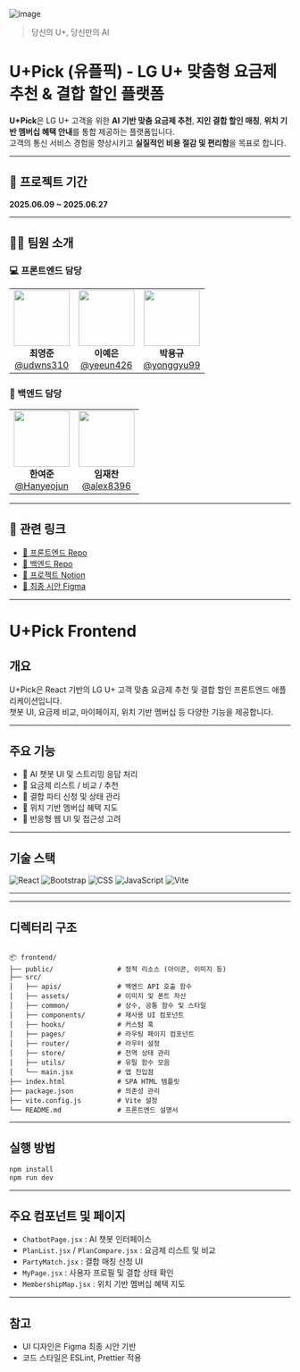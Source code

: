 ![image](https://github.com/user-attachments/assets/36e40504-633a-47c9-a790-07bd92c9e027)

> 당신의 U+, 당신만의 AI

# U+Pick (유플픽) - LG U+ 맞춤형 요금제 추천 & 결합 할인 플랫폼

**U+Pick**은 LG U+ 고객을 위한 **AI 기반 맞춤 요금제 추천**, **지인 결합 할인 매칭**, **위치 기반 멤버십 혜택 안내**를 통합 제공하는 플랫폼입니다.  
고객의 통신 서비스 경험을 향상시키고 **실질적인 비용 절감 및 편리함**을 목표로 합니다.

---

## 📅 프로젝트 기간

**2025.06.09 ~ 2025.06.27**

---

## 👨‍💻 팀원 소개



### 💻 프론트엔드 담당

<table>
  <tr>
    <td align="center">
      <img src="https://avatars.githubusercontent.com/u/101700659?v=4" width="100" /><br/>
      <strong>최영준</strong><br/>
      <a href="https://github.com/udwns310">@udwns310</a>
    </td>
    <td align="center">
      <img src="https://avatars.githubusercontent.com/u/88296511?v=4" width="100" /><br/>
      <strong>이예은</strong><br/>
      <a href="https://github.com/yeeun426">@yeeun426</a>
    </td>
    <td align="center">
      <img src="https://avatars.githubusercontent.com/u/180901036?v=4" width="100" /><br/>
      <strong>박용규</strong><br/>
      <a href="https://github.com/yonggyu99">@yonggyu99</a>
    </td>
  </tr>
</table>

### 🔧 백엔드 담당

<table>
  <tr>
    <td align="center">
      <img src="https://avatars.githubusercontent.com/u/110558148?v=4" width="100" /><br/>
      <strong>한여준</strong><br/>
      <a href="https://github.com/Hanyeojun">@Hanyeojun</a>
    </td>
    <td align="center">
      <img src="https://avatars.githubusercontent.com/u/63743294?v=4" width="100" /><br/>
      <strong>임재찬</strong><br/>
      <a href="https://github.com/alex8396">@alex8396</a>
    </td>
  </tr>
</table>

---

## 🔗 관련 링크

- [🔗 프론트엔드 Repo](https://github.com/U-Plus-Pick/Pick_Front)
- [🔗 백엔드 Repo](https://github.com/U-Plus-Pick/Pick_Back)
- [🔗 프로젝트 Notion](https://wonderful-dewberry-9d0.notion.site/04-U-Pick-206796e7580e80cf8e1cefc9df8d4c23?source=copy_link)
- [🔗 최종 시안 Figma](https://www.figma.com/design/qaATYVnUNOeFKnJQU6mdX2/U-Pick?node-id=0-1&p=f&t=FEsA1aEdVqXb2dNQ-0)

---

# U+Pick Frontend

## 개요

U+Pick은 React 기반의 LG U+ 고객 맞춤 요금제 추천 및 결합 할인 프론트엔드 애플리케이션입니다.  
챗봇 UI, 요금제 비교, 마이페이지, 위치 기반 멤버십 등 다양한 기능을 제공합니다.

---

## 주요 기능

- 🤖 AI 챗봇 UI 및 스트리밍 응답 처리
- 🧾 요금제 리스트 / 비교 / 추천
- 👥 결합 파티 신청 및 상태 관리
- 🧭 위치 기반 멤버십 혜택 지도
- 📱 반응형 웹 UI 및 접근성 고려

---

## 기술 스택

![React](https://img.shields.io/badge/React-61DAFB?style=flat&logo=react&logoColor=white)
![Bootstrap](https://img.shields.io/badge/Bootstrap-7952B3?style=flat&logo=bootstrap&logoColor=white)
![CSS](https://img.shields.io/badge/CSS3-1572B6?style=flat&logo=css3&logoColor=white)
![JavaScript](https://img.shields.io/badge/JavaScript-F7DF1E?style=flat&logo=javascript&logoColor=black)
![Vite](https://img.shields.io/badge/Vite-646CFF?style=flat&logo=vite&logoColor=white)

---

---

## 디렉터리 구조

````

📦 frontend/
├── public/                # 정적 리소스 (아이콘, 이미지 등)
├── src/
│   ├── apis/              # 백엔드 API 호출 함수
│   ├── assets/            # 이미지 및 폰트 자산
│   ├── common/            # 상수, 공통 함수 및 스타일
│   ├── components/        # 재사용 UI 컴포넌트
│   ├── hooks/             # 커스텀 훅
│   ├── pages/             # 라우팅 페이지 컴포넌트
│   ├── router/            # 라우터 설정
│   ├── store/             # 전역 상태 관리
│   ├── utils/             # 유틸 함수 모음
│   └── main.jsx           # 앱 진입점
├── index.html             # SPA HTML 템플릿
├── package.json           # 의존성 관리
├── vite.config.js         # Vite 설정
└── README.md              # 프론트엔드 설명서

````

---

## 실행 방법

```bash
npm install
npm run dev
````

---

## 주요 컴포넌트 및 페이지

* `ChatbotPage.jsx` : AI 챗봇 인터페이스
* `PlanList.jsx` / `PlanCompare.jsx` : 요금제 리스트 및 비교
* `PartyMatch.jsx` : 결합 매칭 신청 UI
* `MyPage.jsx` : 사용자 프로필 및 결합 상태 확인
* `MembershipMap.jsx` : 위치 기반 멤버십 혜택 지도

---

## 참고

* UI 디자인은 Figma 최종 시안 기반
* 코드 스타일은 ESLint, Prettier 적용
